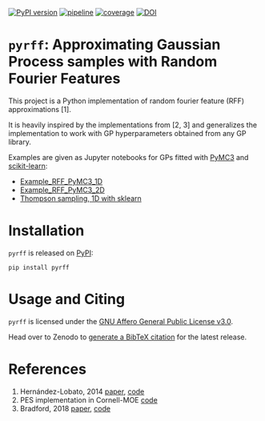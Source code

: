 [![PyPI version](https://badge.fury.io/py/pyrff.svg)](https://badge.fury.io/py/pyrff)
[![pipeline](https://github.com/michaelosthege/pyrff/workflows/pipeline/badge.svg)](https://github.com/michaelosthege/pyrff/actions)
[![coverage](https://codecov.io/gh/michaelosthege/pyrff/branch/master/graph/badge.svg)](https://codecov.io/gh/michaelosthege/pyrff)
[![DOI](https://zenodo.org/badge/DOI/10.5281/zenodo.3831380.svg)](https://doi.org/10.5281/zenodo.3831380)


# `pyrff`: Approximating Gaussian Process samples with Random Fourier Features
This project is a Python implementation of random fourier feature (RFF) approximations [1].

It is heavily inspired by the implementations from [2, 3] and generalizes the implementation to work with GP hyperparameters obtained from any GP library.

Examples are given as Jupyter notebooks for GPs fitted with [PyMC3](https://github.com/pymc-devs/pymc3) and [scikit-learn](https://scikit-learn.org):
+ [Example_RFF_PyMC3_1D](https://github.com/michaelosthege/pyrff/blob/master/notebooks/Example_RFF_1D_PyMC3.ipynb)
+ [Example_RFF_PyMC3_2D](https://github.com/michaelosthege/pyrff/blob/master/notebooks/Example_RFF_2D_PyMC3.ipynb)
+ [Thompson sampling, 1D with sklearn](https://github.com/michaelosthege/pyrff/blob/master/notebooks/TS_1D_sklearn.ipynb)

# Installation
`pyrff` is released on [PyPI](https://pypi.org/project/pyrff/):
```
pip install pyrff
```
# Usage and Citing
`pyrff` is licensed under the [GNU Affero General Public License v3.0](https://github.com/michaelosthege/pyrff/blob/master/LICENSE).

Head over to Zenodo to [generate a BibTeX citation](https://doi.org/10.5281/zenodo.3831380) for the latest release.

# References
1. Hernández-Lobato, 2014 [paper](https://arxiv.org/abs/1511.05467), [code](https://bitbucket.org/jmh233/codepesnips2014/src/master/sourceFiles/sampleMinimum.m)
2. PES implementation in Cornell-MOE [code](https://github.com/wujian16/Cornell-MOE/blob/master/pes/PES/sample_minimum.py)
3. Bradford, 2018 [paper](https://link.springer.com/article/10.1007/s10898-018-0609-2/), [code](https://github.com/Eric-Bradford/TS-EMO/blob/master/TSEMO_V3.m#L495)
